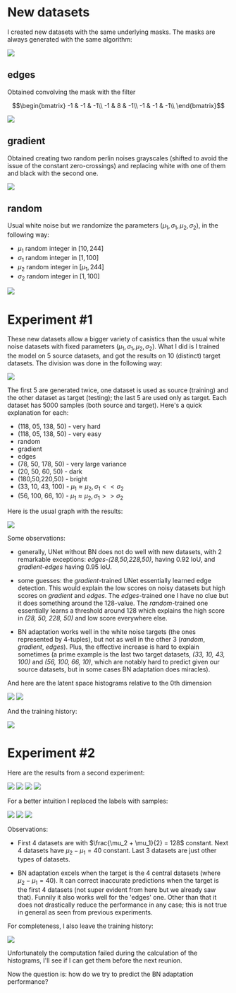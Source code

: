 # New datasets

I created new datasets with the same underlying masks. The masks are always generated with the same algorithm:

<img src="https://github.com/MarcoFurlan99/4_latent_space_histograms/blob/master/images/masks.png?raw=true">

## edges

Obtained convolving the mask with the filter

$$\begin{bmatrix}
-1 & -1 & -1\\
-1 &  8 & -1\\
-1 & -1 & -1\\
\end{bmatrix}$$

<img src="https://github.com/MarcoFurlan99/4_latent_space_histograms/blob/master/images/edges.png?raw=true">

## gradient

Obtained creating two random perlin noises grayscales (shifted to avoid the issue of the constant zero-crossings) and replacing white with one of them and black with the second one.

<img src="https://github.com/MarcoFurlan99/4_latent_space_histograms/blob/master/images/gradient.png?raw=true">

## random

Usual white noise but we randomize the parameters $(\mu_1,\sigma_1, \mu_2, \sigma_2)$, in the following way:
- $\mu_1$ random integer in $[10, 244]$
- $\sigma_1$ random integer in $[1, 100]$
- $\mu_2$ random integer in $[\mu_1, 244]$
- $\sigma_2$ random integer in $[1, 100]$

<img src="https://github.com/MarcoFurlan99/4_latent_space_histograms/blob/master/images/random.png?raw=true">

# Experiment \#1

These new datasets allow a bigger variety of casistics than the usual white noise datasets with fixed parameters $(\mu_1,\sigma_1, \mu_2, \sigma_2)$. What I did is I trained the model on 5 source datasets, and got the results on 10 (distinct) target datasets. The division was done in the following way:

<img src="https://github.com/MarcoFurlan99/4_latent_space_histograms/blob/master/images/samples.png?raw=true">

The first 5 are generated twice, one dataset is used as source (training) and the other dataset as target (testing); the last 5 are used only as target. Each dataset has 5000 samples (both source and target). Here's a quick explanation for each:

- (118, 05, 138, 50) - very hard
- (118, 05, 138, 50) - very easy
- random
- gradient
- edges
- (78, 50, 178, 50) - very large variance
- (20, 50, 60, 50) - dark
- (180,50,220,50) - bright
- (33, 10, 43, 100) - $\mu_1 \approx \mu_2, \sigma_1 << \sigma_2$
- (56, 100, 66, 10) - $\mu_1 \approx \mu_2, \sigma_1 >> \sigma_2$




Here is the usual graph with the results:

<img src="https://github.com/MarcoFurlan99/4_latent_space_histograms/blob/master/images/results.png?raw=true">

Some observations:
- generally, UNet without BN does not do well with new datasets, with 2 remarkable exceptions: *edges-(28,50,228,50)*, having 0.92 IoU, and *gradient-edges* having 0.95 IoU.

- some guesses: the *gradient*-trained UNet essentially learned edge detection. This would explain the low scores on noisy datasets but high scores on *gradient* and *edges*. The *edges*-trained one I have no clue but it does something around the 128-value. The *random*-trained one essentially learns a threshold around 128 which explains the high score in *(28, 50, 228, 50)* and low score everywhere else.

- BN adaptation works well in the white noise targets (the ones represented by 4-tuples), but not as well in the other 3 (*random*, *gradient*, *edges*). Plus, the effective increase is hard to explain sometimes (a prime example is the last two target datasets, *(33, 10, 43, 100)* and *(56, 100, 66, 10)*, which are notably hard to predict given our source datasets, but in some cases BN adaptation does miracles).

And here are the latent space histograms relative to the 0th dimension

<img src="https://github.com/MarcoFurlan99/4_latent_space_histograms/blob/master/images/dim0.png?raw=true">

<img src="https://github.com/MarcoFurlan99/4_latent_space_histograms/blob/master/images/dim0_adapted.png?raw=true">

And the training history:

<img src="https://github.com/MarcoFurlan99/4_latent_space_histograms/blob/master/images/training_history.png?raw=true">

# Experiment \#2

Here are the results from a second experiment:

<img src="https://github.com/MarcoFurlan99/4_latent_space_histograms/blob/master/images/samples_2.png?raw=true">

<img src="https://github.com/MarcoFurlan99/4_latent_space_histograms/blob/master/images/graph_2d.png?raw=true">

<img src="https://github.com/MarcoFurlan99/4_latent_space_histograms/blob/master/images/graph_2d_adapted.png?raw=true">

<img src="https://github.com/MarcoFurlan99/4_latent_space_histograms/blob/master/images/graph_2d_diff.png?raw=true">

For a better intuition I replaced the labels with samples:

<img src="https://github.com/MarcoFurlan99/4_latent_space_histograms/blob/master/images/graph_2d_imgs.png?raw=true">

<img src="https://github.com/MarcoFurlan99/4_latent_space_histograms/blob/master/images/graph_2d_adapted_imgs.png?raw=true">

<img src="https://github.com/MarcoFurlan99/4_latent_space_histograms/blob/master/images/graph_2d_diff_imgs.png?raw=true">

Observations:

- First 4 datasets are with $\frac{\mu_2 + \mu_1}{2} = 128$ constant. Next 4 datasets have $\mu_2 - \mu_1 = 40$ constant. Last 3 datasets are just other types of datasets.

- BN adaptation excels when the target is the 4 central datasets (where $\mu_2 - \mu_1 = 40$). It can correct inaccurate predictions when the target is the first 4 datasets (not super evident from here but we already saw that). Funnily it also works well for the 'edges' one. Other than that it does not drastically reduce the performance in any case; this is not true in general as seen from previous experiments.

For completeness, I also leave the training history:

<img src="https://github.com/MarcoFurlan99/4_latent_space_histograms/blob/master/images/training_history_2.png?raw=true">

Unfortunately the computation failed during the calculation of the histograms, I'll see if I can get them before the next reunion.

Now the question is: how do we try to predict the BN adaptation performance?